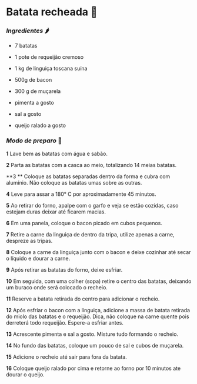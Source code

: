 # Batata recheada :potato:



### **_Ingredientes_** :hot_pepper: 

- 7 batatas

- 1 pote de requeijão cremoso

- 1 kg de linguiça toscana suína

- 500g de bacon

- 300 g de muçarela

- pimenta a gosto

- sal a gosto

- queijo ralado a gosto



### _Modo de preparo_ :shallow_pan_of_food:

**1** Lave bem as batatas com água e sabão.

**2** Parta as batatas com a casca ao meio, totalizando 14 meias batatas.

**3 ** Coloque as batatas separadas dentro da forma e cubra com alumínio. Não coloque as batatas umas sobre as outras.

**4** Leve para assar a 180° C por aproximadamente 45 minutos.

**5** Ao retirar do forno, apalpe com o garfo e veja se estão cozidas, caso estejam duras deixar até ficarem macias.

**6** Em uma panela, coloque o bacon picado em cubos pequenos.

**7** Retire a carne da linguiça de dentro da tripa, utilize apenas a carne, despreze as tripas.

**8** Coloque a carne da linguiça junto com o bacon e deixe cozinhar até secar o líquido e dourar a carne.

**9** Após retirar as batatas do forno, deixe esfriar.

**10** Em seguida, com uma colher (sopa) retire o centro das batatas, deixando um buraco onde será colocado o recheio.

**11** Reserve a batata retirada do centro para adicionar o recheio.

**12** Após esfriar o bacon com a linguiça, adicione a massa de batata retirada do miolo das batatas e o requeijão. Dica, não coloque na carne quente pois derreterá todo requeijão. Espere-a esfriar antes.

**13** Acrescente pimenta e sal a gosto. Misture tudo formando o recheio.

**14** No fundo das batatas, coloque um pouco de sal e cubos de muçarela.

**15** Adicione o recheio até sair para fora da batata.

**16** Coloque queijo ralado por cima e retorne ao forno por 10 minutos ate dourar o queijo.

 